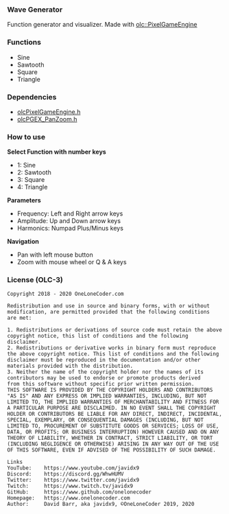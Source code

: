 ### Wave Generator
Function generator and visualizer. Made with [olc::PixelGameEngine](https://github.com/OneLoneCoder/olcPixelGameEngine)

### Functions
- Sine
- Sawtooth
- Square
- Triangle

### Dependencies
- [olcPixelGameEngine.h](https://github.com/OneLoneCoder/olcPixelGameEngine)
- [olcPGEX_PanZoom.h](https://github.com/nospi/olcPGEX_PanZoom)

### How to use
**Select Function with number keys**
- 1: Sine
- 2: Sawtooth
- 3: Square
- 4: Triangle

**Parameters**
- Frequency: Left and Right arrow keys
- Amplitude: Up and Down arrow keys
- Harmonics: Numpad Plus/Minus keys

**Navigation**
- Pan with left mouse button
- Zoom with mouse wheel or Q & A keys

### License (OLC-3)
~~~~~~~~
Copyright 2018 - 2020 OneLoneCoder.com

Redistribution and use in source and binary forms, with or without
modification, are permitted provided that the following conditions
are met:

1. Redistributions or derivations of source code must retain the above
copyright notice, this list of conditions and the following disclaimer.
2. Redistributions or derivative works in binary form must reproduce
the above copyright notice. This list of conditions and the following
disclaimer must be reproduced in the documentation and/or other
materials provided with the distribution.
3. Neither the name of the copyright holder nor the names of its
contributors may be used to endorse or promote products derived
from this software without specific prior written permission.
THIS SOFTWARE IS PROVIDED BY THE COPYRIGHT HOLDERS AND CONTRIBUTORS
"AS IS" AND ANY EXPRESS OR IMPLIED WARRANTIES, INCLUDING, BUT NOT
LIMITED TO, THE IMPLIED WARRANTIES OF MERCHANTABILITY AND FITNESS FOR
A PARTICULAR PURPOSE ARE DISCLAIMED. IN NO EVENT SHALL THE COPYRIGHT
HOLDER OR CONTRIBUTORS BE LIABLE FOR ANY DIRECT, INDIRECT, INCIDENTAL,
SPECIAL, EXEMPLARY, OR CONSEQUENTIAL DAMAGES (INCLUDING, BUT NOT
LIMITED TO, PROCUREMENT OF SUBSTITUTE GOODS OR SERVICES; LOSS OF USE,
DATA, OR PROFITS; OR BUSINESS INTERRUPTION) HOWEVER CAUSED AND ON ANY
THEORY OF LIABILITY, WHETHER IN CONTRACT, STRICT LIABILITY, OR TORT
(INCLUDING NEGLIGENCE OR OTHERWISE) ARISING IN ANY WAY OUT OF THE USE
OF THIS SOFTWARE, EVEN IF ADVISED OF THE POSSIBILITY OF SUCH DAMAGE.

Links
YouTube:    https://www.youtube.com/javidx9
Discord:    https://discord.gg/WhwHUMV
Twitter:    https://www.twitter.com/javidx9
Twitch:     https://www.twitch.tv/javidx9
GitHub:     https://www.github.com/onelonecoder
Homepage:   https://www.onelonecoder.com
Author:     David Barr, aka javidx9, ©OneLoneCoder 2019, 2020
~~~~~~~~